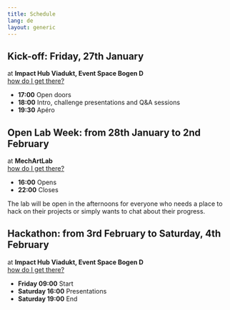 ```yaml
---
title: Schedule
lang: de
layout: generic
---
```


## Kick-off: Friday, 27th January

at **Impact Hub Viadukt, Event Space Bogen D**
<br><a href="https://goo.gl/maps/CpsRggdwmUy" target="_blank"><i class="fa fa-map-marker" aria-hidden="true"></i> how do I get there?</a>

 - **17:00** Open doors
 - **18:00** Intro, challenge presentations and Q&A sessions
 - **19:30** Ap&eacute;ro


## Open Lab Week: from 28th January to 2nd February

at **MechArtLab**
<br/><a href="https://goo.gl/maps/NcAzJ6os82D2" target="_blank"><i class="fa fa-map-marker" aria-hidden="true"></i> how do I get there?</a>

 - **16:00** Opens
 - **22:00** Closes

The lab will be open in the afternoons for everyone who needs a place to hack on their projects or simply wants to chat about their progress.

## Hackathon: from 3rd February to Saturday, 4th February

at **Impact Hub Viadukt, Event Space Bogen D**
<br><a href="https://goo.gl/maps/CpsRggdwmUy" target="_blank"><i class="fa fa-map-marker" aria-hidden="true"></i> how do I get there?</a>

 - **Friday 09:00** Start
 - **Saturday 16:00** Presentations
 - **Saturday 19:00** End
